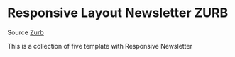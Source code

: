 Responsive Layout Newsletter ZURB
====================
Source [Zurb](http://www.zurb.com/playground/responsive-email-templates)

This is a collection of five template with Responsive Newsletter